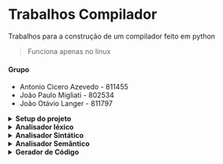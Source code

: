 # Trabalhos Compilador
Trabalhos para a construção de um compilador feito em python
> Funciona apenas no linux

#### Grupo
- Antonio Cicero Azevedo - 811455
- João Paulo Migliati - 802534
- João Otávio Langer - 811797

<details>
<summary><strong> Setup do projeto </strong></summary>

#### Dado que você so tem pip 😔
> O python 3.13 deve estar instalado na sua maquina se for seguir esse caminho 
ou baixar via [pyenv](https://github.com/pyenv/pyenv) 

- Criar o ambiente virtual
```bash
python -m venv .venv
```
- Ativar o ambiente virtual
```bash
source .venv/bin/activate
```
- Baixar as dependências do projeto
```bash
pip install .
```
#### Se voce tiver o [uv](https://docs.astral.sh/uv/) 😊
- Basta rodar
```bash
uv sync
```
- Depois entrar no ambiente virtual
```bash
source .venv/bin/activate
```
</details>

<details>
<summary><strong> Analisador léxico </strong></summary>

- Implementação de um analisador léxico para a linguagem LA.
- Ele deve ler um programa-fonte e produzir uma lista de tokens identificados.
#### Como rodar:
- Entra no ambiente virtual
```bash
source .venv/bin/activate
```
- Depois executa o comando corretor automático passando os respectivos diretórios
```bash
java -jar compiladores-corretor-automatico-1.0-SNAPSHOT-jar-with-dependencies.jar "compilador lexical" gcc temp casos-de-teste "811455, 802534, 811797" t1
```
- O output será gerado no diretório `temp/`

- Caso queria rodar o CLI normalmente basta rodar
```bash
compilador lexical <input_file> <output_file>
```
</details>


<details>
<summary><strong> Analisador Sintático </strong></summary>

- Implementação de um analisador sintático para a linguagem LA.
- Ele deve ler um programa-fonte e produzir uma mensagem caso encontre um erro
#### Como rodar:
- Entra no ambiente virtual
```bash
source .venv/bin/activate
```
- Depois executa o comando corretor automático passando os respectivos diretórios
```bash
java -jar compiladores-corretor-automatico-1.0-SNAPSHOT-jar-with-dependencies.jar "compilador syntactical" gcc temp casos-de-teste "811455, 802534, 811797" t2
```
- O output será gerado no diretório `temp/`

- Caso queria rodar o CLI normalmente basta rodar
```bash
compilador syntactical <input_file> <output_file>
```
</details>

<details>
<summary><strong> Analisador Semântico </strong></summary>

- Implementação de um analisador semântico para a linguagem LA.
- Ele deve ler um programa-fonte e produzir uma mensagem caso encontre um erro
#### Como rodar:
- Entra no ambiente virtual
```bash
source .venv/bin/activate
```
- Para corrigir o T3 execute o comando corretor automático passando os respectivos diretórios
```bash
java -jar compiladores-corretor-automatico-1.0-SNAPSHOT-jar-with-dependencies.jar "compilador semantical" gcc temp casos-de-teste "811455, 802534, 811797" t3
```

- Para corrigir o T4 execute o comando corretor automático passando os respectivos diretórios
```bash
java -jar compiladores-corretor-automatico-1.0-SNAPSHOT-jar-with-dependencies.jar "compilador semantical" gcc temp casos-de-teste "811455, 802534, 811797" t4
```

- O output será gerado no diretório `temp/`

- Caso queria rodar o CLI normalmente basta rodar
```bash
compilador semantical <input_file> <output_file>
```
</details>
<details>
    <summary><strong> Gerador de Código </strong></summary>

    - Implementação de um gerador de codigo em C para a linguagem LA.
    - Ele deve ler um programa-fonte e um codigo compilável para gcc
#### Como rodar:
- Entra no ambiente virtual
```bash
source .venv/bin/activate
```
- Para corrigir o T5 execute o comando corretor automático passando os respectivos diretórios
```bash
java -jar compiladores-corretor-automatico-1.0-SNAPSHOT-jar-with-dependencies.jar "compilador codegen" gcc temp casos-de-teste "811455, 802534, 811797" t3
```

- O output será gerado no diretório `temp/`

- Caso queria rodar o CLI normalmente basta rodar
```bash
compilador codegen <input_file> <output_file>
```
</details>

